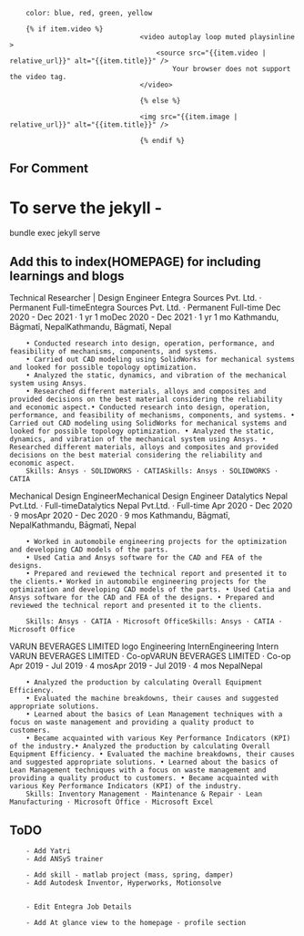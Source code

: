 

        color: blue, red, green, yellow

        {% if item.video %}    
                                    <video autoplay loop muted playsinline >
                                        <source src="{{item.video | relative_url}}" alt="{{item.title}}" />
                                            Your browser does not support the video tag.
                                    </video>

                                    {% else %}

                                    <img src="{{item.image | relative_url}}" alt="{{item.title}}" />

                                    {% endif %}

## For Comment 

<!-- {% if site.disqus %} {% include disqus.html %} {% endif %}  -->

<!-- <button class="Show">Show</button>
<button class="Hide">Hide</button>
<div id="hideShow">This is the content</div> -->



#  To serve the jekyll -
bundle exec jekyll serve



## Add this to index(HOMEPAGE) for including learnings and blogs

<!-- {% include learnings.html %} -->

<!-- <div>
    <div class="text-center .py-sm-4">
        <a href="{{'/learnings/' | relative_url }}" class="btn btn-primary">View more </a>
    </div>
</div> -->


<!-- {% include blogs.html %} -->

<!-- <div>
    <div class="text-center .py-sm-4">
        <a href="{{'/blog/' | relative_url }}" class="btn btn-primary">View more </a>
    </div>
</div> -->

Technical Researcher | Design Engineer
Entegra Sources Pvt. Ltd. · Permanent Full-timeEntegra Sources Pvt. Ltd. · Permanent Full-time Dec 2020 - Dec 2021 · 1 yr 1 moDec 2020 - Dec 2021 · 1 yr 1 mo Kathmandu, Bāgmatī, NepalKathmandu, Bāgmatī, Nepal

        • Conducted research into design, operation, performance, and feasibility of mechanisms, components, and systems.
        • Carried out CAD modeling using SolidWorks for mechanical systems and looked for possible topology optimization. 
        • Analyzed the static, dynamics, and vibration of the mechanical system using Ansys.
        • Researched different materials, alloys and composites and provided decisions on the best material considering the reliability and economic aspect.• Conducted research into design, operation, performance, and feasibility of mechanisms, components, and systems. • Carried out CAD modeling using SolidWorks for mechanical systems and looked for possible topology optimization. • Analyzed the static, dynamics, and vibration of the mechanical system using Ansys. • Researched different materials, alloys and composites and provided decisions on the best material considering the reliability and economic aspect.
        Skills: Ansys · SOLIDWORKS · CATIASkills: Ansys · SOLIDWORKS · CATIA

Mechanical Design EngineerMechanical Design Engineer
Datalytics Nepal Pvt.Ltd. · Full-timeDatalytics Nepal Pvt.Ltd. · Full-time Apr 2020 - Dec 2020 · 9 mosApr 2020 - Dec 2020 · 9 mos Kathmandu, Bāgmatī, NepalKathmandu, Bāgmatī, Nepal

        • Worked in automobile engineering projects for the optimization and developing CAD models of the parts. 
        • Used Catia and Ansys software for the CAD and FEA of the designs. 
        • Prepared and reviewed the technical report and presented it to the clients.• Worked in automobile engineering projects for the optimization and developing CAD models of the parts. • Used Catia and Ansys software for the CAD and FEA of the designs. • Prepared and reviewed the technical report and presented it to the clients. 

        Skills: Ansys · CATIA · Microsoft OfficeSkills: Ansys · CATIA · Microsoft Office

VARUN BEVERAGES LIMITED logo
Engineering InternEngineering Intern
VARUN BEVERAGES LIMITED · Co-opVARUN BEVERAGES LIMITED · Co-op Apr 2019 - Jul 2019 · 4 mosApr 2019 - Jul 2019 · 4 mos NepalNepal

        • Analyzed the production by calculating Overall Equipment Efficiency. 
        • Evaluated the machine breakdowns, their causes and suggested appropriate solutions. 
        • Learned about the basics of Lean Management techniques with a focus on waste management and providing a quality product to customers. 
        • Became acquainted with various Key Performance Indicators (KPI) of the industry.• Analyzed the production by calculating Overall Equipment Efficiency. • Evaluated the machine breakdowns, their causes and suggested appropriate solutions. • Learned about the basics of Lean Management techniques with a focus on waste management and providing a quality product to customers. • Became acquainted with various Key Performance Indicators (KPI) of the industry.
        Skills: Inventory Management · Maintenance & Repair · Lean Manufacturing · Microsoft Office · Microsoft Excel




## ToDO

        - Add Yatri
        - Add ANSyS trainer

        - Add skill - matlab project (mass, spring, damper)
        - Add Autodesk Inventor, Hyperworks, Motionsolve


        - Edit Entegra Job Details

        - Add At glance view to the homepage - profile section